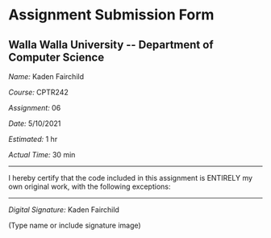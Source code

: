 # Assignment Submission Form

## Walla Walla University -- Department of Computer Science

_Name:_ Kaden Fairchild

_Course:_ CPTR242

_Assignment:_ 06

_Date:_ 5/10/2021

_Estimated:_ 1 hr

_Actual Time:_ 30 min

---

I hereby certify that the code included in this assignment is ENTIRELY my own original work, with the following exceptions:

---

_Digital Signature:_ Kaden Fairchild

(Type name or include signature image)

